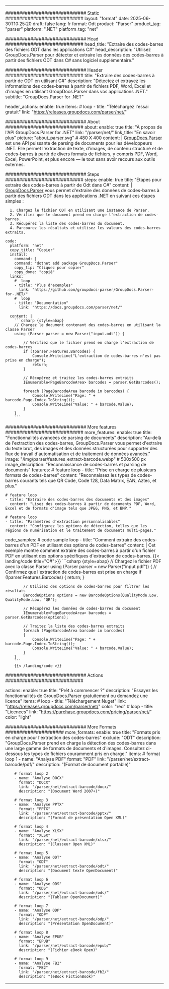 


---
############################# Static ############################
layout: "format"
date:  2025-06-30T10:25:20
draft: false
lang: fr
format: Odt
product: "Parser"
product_tag: "parser"
platform: ".NET"
platform_tag: "net"

############################# Head ############################
head_title: "Extraire des codes-barres des fichiers ODT dans les applications C#"
head_description: "Utilisez GroupDocs.Parser pour détecter et extraire les données des codes-barres à partir des fichiers ODT dans C# sans logiciel supplémentaire."

############################# Header ############################
title: "Extraire des codes-barres à partir de ODT en utilisant C#" 
description: "Détectez et extrayez les informations des codes-barres à partir de fichiers PDF, Word, Excel et d'images en utilisant GroupDocs.Parser dans vos applications .NET."
subtitle: "GroupDocs.Parser for .NET" 

header_actions:
  enable: true
  items:
    #  loop
    - title: "Téléchargez l'essai gratuit"
      link: "https://releases.groupdocs.com/parser/net/"
      
############################# About ############################
about:
    enable: true
    title: "À propos de l'API GroupDocs.Parser for .NET"
    link: "/parser/net/"
    link_title: "En savoir plus"
    picture: "about_parser.svg" # 480 X 400
    content: |
       [GroupDocs.Parser](/parser/net/) est une API puissante de parsing de documents pour les développeurs .NET. Elle permet l'extraction de texte, d'images, de contenu structuré et de codes-barres à partir de divers formats de fichiers, y compris PDF, Word, Excel, PowerPoint, et plus encore — le tout sans avoir recours aux outils externes.

############################# Steps ############################
steps:
    enable: true
    title: "Étapes pour extraire des codes-barres à partir de Odt dans C#"
    content: |
      [GroupDocs.Parser](/parser/net/) vous permet d'extraire des données de codes-barres à partir des fichiers ODT dans les applications .NET en suivant ces étapes simples :
      
      1. Chargez le fichier ODT en utilisant une instance de Parser.
      2. Vérifiez que le document prend en charge l'extraction de codes-barres.
      3. Récupérez la liste des codes-barres du document.
      4. Parcourez les résultats et utilisez les valeurs des codes-barres extraits.
   
    code:
      platform: "net"
      copy_title: "Copier"
      install:
        command: |
        command: "dotnet add package GroupDocs.Parser"
        copy_tip: "Cliquez pour copier"
        copy_done: "copié"
      links:
        #  loop
        - title: "Plus d'exemples"
          link: "https://github.com/groupdocs-parser/GroupDocs.Parser-for-.NET/"
        #  loop
        - title: "Documentation"
          link: "https://docs.groupdocs.com/parser/net/"
          
      content: |
        ```csharp {style=abap}
        // Chargez le document contenant des codes-barres en utilisant la classe Parser
        using (Parser parser = new Parser("input.odt")) {

            // Vérifiez que le fichier prend en charge l'extraction de codes-barres
            if (!parser.Features.Barcodes) {
                Console.WriteLine("L'extraction de codes-barres n'est pas prise en charge");
                return;
            }

            // Récupérez et traitez les codes-barres extraits
            IEnumerable<PageBarcodeArea> barcodes = parser.GetBarcodes();

            foreach (PageBarcodeArea barcode in barcodes) {
                Console.WriteLine("Page: " + barcode.Page.Index.ToString());
                Console.WriteLine("Value: " + barcode.Value);
            }
        }
        ```  

############################# More features ############################
more_features:
  enable: true
  title: "Fonctionnalités avancées de parsing de documents"
  description: "Au-delà de l'extraction des codes-barres, GroupDocs.Parser vous permet d'extraire du texte brut, des images et des données structurées pour supporter des flux de travail d'automatisation et de traitement de données avancés."
  image: "/img/parser/features_extract-barcode.webp" # 500x500 px
  image_description: "Reconnaissance de codes-barres et parsing de documents"
  features:
    # feature loop
    - title: "Prise en charge de plusieurs formats de codes-barres"
      content: "Reconnaissez les types de codes-barres courants tels que QR Code, Code 128, Data Matrix, EAN, Aztec, et plus."

    # feature loop
    - title: "Extraire des codes-barres des documents et des images"
      content: "Lisez des codes-barres à partir de documents PDF, Word, Excel et de formats d'image tels que JPEG, PNG, et BMP."

    # feature loop
    - title: "Paramètres d'extraction personnalisables"
      content: "Configurez les options de détection, telles que les régions de numérisation et le traitement de documents multi-pages."
      
  code_samples:
    # code sample loop
    - title: "Comment extraire des codes-barres d'un PDF en utilisant des options de codes-barres"
      content: |
        Cet exemple montre comment extraire des codes-barres à partir d'un fichier PDF en utilisant des options spécifiques d'extraction de codes-barres.
        {{< landing/code title="C#">}}
        ```csharp {style=abap}
        //  Chargez le fichier PDF avec la classe Parser
        using (Parser parser = new Parser("input.pdf"))
        {
            // Confirmez que l'extraction de codes-barres est prise en charge
            if (!parser.Features.Barcodes)
            {
                return;
            }

            // Utilisez des options de codes-barres pour filtrer les résultats
            BarcodeOptions options = new BarcodeOptions(QualityMode.Low, QualityMode.Low, "QR");

            // Récupérez les données de codes-barres du document
            IEnumerable<PageBarcodeArea> barcodes = parser.GetBarcodes(options);

            // Traitez la liste des codes-barres extraits
            foreach (PageBarcodeArea barcode in barcodes)
            {
                Console.WriteLine("Page: " + barcode.Page.Index.ToString());
                Console.WriteLine("Value: " + barcode.Value);
            }
        }
        ```
        {{< /landing/code >}}


############################# Actions ############################

actions:
  enable: true
  title: "Prêt à commencer ?"
  description: "Essayez les fonctionnalités de GroupDocs.Parser gratuitement ou demandez une licence"
  items:
    #  loop
    - title: "Téléchargement Nuget"
      link: "https://releases.groupdocs.com/parser/net/"
      color: "red"
        #  loop
    - title: "Licences"
      link: "https://purchase.groupdocs.com/pricing/parser/net/"
      color: "light"


############################# More Formats #####################
more_formats:
    enable: true
    title: "Formats pris en charge pour l'extraction des codes-barres"
    exclude: "ODT"
    description: "GroupDocs.Parser prend en charge la détection des codes-barres dans une large gamme de formats de documents et d'images. Consultez ci-dessous les types de fichiers couramment pris en charge."
    items: 
        # format loop 1
        - name: "Analyse PDF"
          format: "PDF"
          link: "/parser/net/extract-barcode/pdf/"
          description: "(Format de document portable)"
          
        # format loop 2
        - name: "Analyse DOCX"
          format: "DOCX"
          link: "/parser/net/extract-barcode/docx/"
          description: "(Document Word 2007+)"
          
        # format loop 3
        - name: "Analyse PPTX"
          format: "PPTX"
          link: "/parser/net/extract-barcode/pptx/"
          description: "(Format de présentation Open XML)"
          
        # format loop 4
        - name: "Analyse XLSX"
          format: "XLSX"
          link: "/parser/net/extract-barcode/xlsx/"
          description: "(Classeur Open XML)"
          
        # format loop 5
        - name: "Analyse ODT"
          format: "ODT"
          link: "/parser/net/extract-barcode/odt/"
          description: "(Document texte OpenDocument)"
          
        # format loop 6
        - name: "Analyse ODS"
          format: "ODS"
          link: "/parser/net/extract-barcode/ods/"
          description: "(Tableur OpenDocument)"
          
        # format loop 7
        - name: "Analyse ODP"
          format: "ODP"
          link: "/parser/net/extract-barcode/odp/"
          description: "(Présentation OpenDocument)"
          
        # format loop 8
        - name: "Analyse EPUB"
          format: "EPUB"
          link: "/parser/net/extract-barcode/epub/"
          description: "(Fichier eBook Open)"
          
        # format loop 9
        - name: "Analyse FB2"
          format: "FB2"
          link: "/parser/net/extract-barcode/fb2/"
          description: "(eBook FictionBook)"
         
          

---